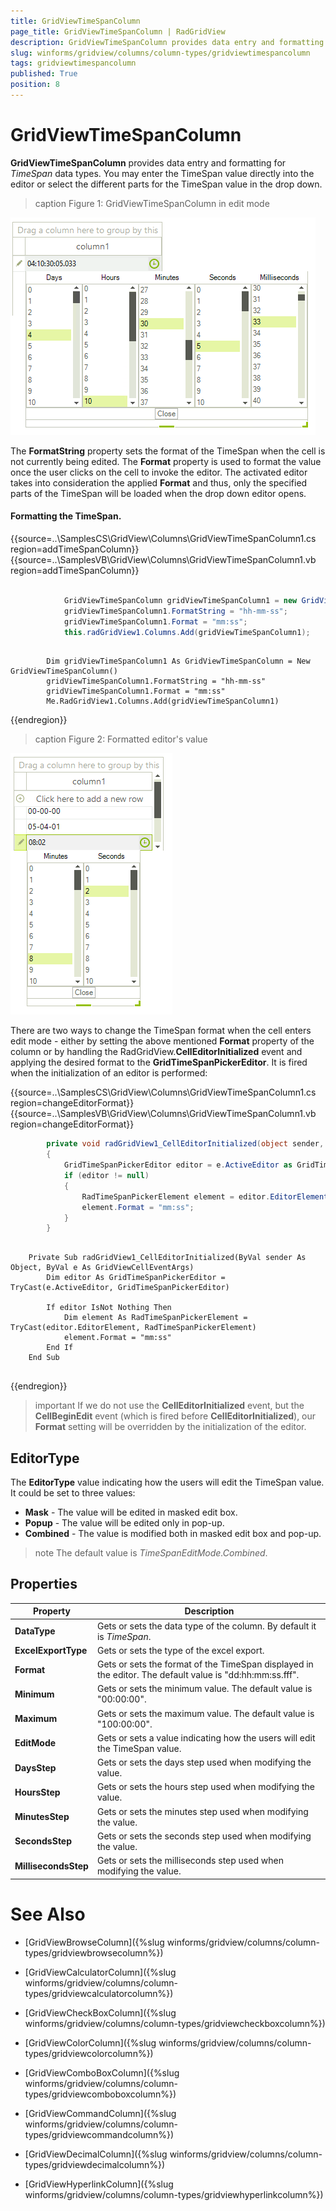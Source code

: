 ```yaml
---
title: GridViewTimeSpanColumn
page_title: GridViewTimeSpanColumn | RadGridView
description: GridViewTimeSpanColumn provides data entry and formatting for TimeSpan data types.
slug: winforms/gridview/columns/column-types/gridviewtimespancolumn
tags: gridviewtimespancolumn
published: True
position: 8 
---
```


# GridViewTimeSpanColumn

**GridViewTimeSpanColumn** provides data entry and formatting for *TimeSpan* data types. You may enter the TimeSpan value directly into the editor or select the different parts for the TimeSpan value in the drop down. 

>caption Figure 1: GridViewTimeSpanColumn in edit mode

![gridview-columns-gridviewtimespancolumn 001](images/gridview-columns-gridviewtimespancolumn001.png)

The __FormatString__ property sets the format of the TimeSpan when the cell is not currently being edited. The **Format** property is used to format the value once the user clicks on the cell to invoke the editor. The activated editor takes into consideration the applied **Format** and thus, only the specified parts of the TimeSpan will be loaded when the drop down editor opens.

#### Formatting the TimeSpan.

{{source=..\SamplesCS\GridView\Columns\GridViewTimeSpanColumn1.cs region=addTimeSpanColumn}} 
{{source=..\SamplesVB\GridView\Columns\GridViewTimeSpanColumn1.vb region=addTimeSpanColumn}} 

````C#

            GridViewTimeSpanColumn gridViewTimeSpanColumn1 = new GridViewTimeSpanColumn();
            gridViewTimeSpanColumn1.FormatString = "hh-mm-ss";
            gridViewTimeSpanColumn1.Format = "mm:ss";
            this.radGridView1.Columns.Add(gridViewTimeSpanColumn1);

````
````VB.NET

        Dim gridViewTimeSpanColumn1 As GridViewTimeSpanColumn = New GridViewTimeSpanColumn()
        gridViewTimeSpanColumn1.FormatString = "hh-mm-ss"
        gridViewTimeSpanColumn1.Format = "mm:ss"
        Me.RadGridView1.Columns.Add(gridViewTimeSpanColumn1)

````

{{endregion}} 

>caption Figure 2: Formatted editor's value

![gridview-columns-gridviewtimespancolumn 002](images/gridview-columns-gridviewtimespancolumn002.png)

There are two ways to change the TimeSpan format when the cell enters edit mode - either by setting the above mentioned **Format** property of the column or by handling the RadGridView.**CellEditorInitialized** event and applying the desired format to the **GridTimeSpanPickerEditor**. It is fired when the initialization of an editor is performed:  

{{source=..\SamplesCS\GridView\Columns\GridViewTimeSpanColumn1.cs region=changeEditorFormat}} 
{{source=..\SamplesVB\GridView\Columns\GridViewTimeSpanColumn1.vb region=changeEditorFormat}} 

````C#
        private void radGridView1_CellEditorInitialized(object sender, GridViewCellEventArgs e)
        {
            GridTimeSpanPickerEditor editor = e.ActiveEditor as GridTimeSpanPickerEditor;
            if (editor != null)
            {
                RadTimeSpanPickerElement element = editor.EditorElement as RadTimeSpanPickerElement;
                element.Format = "mm:ss";
            }
        }

````
````VB.NET

    Private Sub radGridView1_CellEditorInitialized(ByVal sender As Object, ByVal e As GridViewCellEventArgs)
        Dim editor As GridTimeSpanPickerEditor = TryCast(e.ActiveEditor, GridTimeSpanPickerEditor)

        If editor IsNot Nothing Then
            Dim element As RadTimeSpanPickerElement = TryCast(editor.EditorElement, RadTimeSpanPickerElement)
            element.Format = "mm:ss"
        End If
    End Sub


````

{{endregion}} 

>important If we do not use the **CellEditorInitialized** event, but the **CellBeginEdit** event (which is fired before **CellEditorInitialized**), our **Format** setting will be overridden by the initialization of the editor. 

## EditorType

The **EditorType** value indicating how the users will edit the TimeSpan value. It could be set to three values:       

* **Mask** - The value will be edited in masked edit box.
* **Popup** - The value will be edited only in pop-up.
* **Combined** - The value is modified both in masked edit box and pop-up.

>note The default value is *TimeSpanEditMode.Combined*.

## Properties

|Property|Description|
|----|----|
|**DataType**|Gets or sets the data type of the column. By default it is *TimeSpan*.|
|**ExcelExportType**|Gets or sets the type of the excel export.|
|**Format**|Gets or sets the format of the TimeSpan displayed in the editor. The default value is "dd:hh:mm:ss.fff".|
|**Minimum**|Gets or sets the minimum value. The default value is "00:00:00".|
|**Maximum**|Gets or sets the maximum value. The default value is "100:00:00".|
|**EditMode**|Gets or sets a value indicating how the users will edit the TimeSpan value.|
|**DaysStep**|Gets or sets the days step used when modifying the value.|
|**HoursStep**|Gets or sets the hours step used when modifying the value.|
|**MinutesStep**|Gets or sets the minutes step used when modifying the value.|
|**SecondsStep**|Gets or sets the seconds step used when modifying the value.|
|**MillisecondsStep**|Gets or sets the milliseconds step used when modifying the value.|
            
# See Also
* [GridViewBrowseColumn]({%slug winforms/gridview/columns/column-types/gridviewbrowsecolumn%})

* [GridViewCalculatorColumn]({%slug winforms/gridview/columns/column-types/gridviewcalculatorcolumn%})

* [GridViewCheckBoxColumn]({%slug winforms/gridview/columns/column-types/gridviewcheckboxcolumn%})

* [GridViewColorColumn]({%slug winforms/gridview/columns/column-types/gridviewcolorcolumn%})

* [GridViewComboBoxColumn]({%slug winforms/gridview/columns/column-types/gridviewcomboboxcolumn%})

* [GridViewCommandColumn]({%slug winforms/gridview/columns/column-types/gridviewcommandcolumn%})

* [GridViewDecimalColumn]({%slug winforms/gridview/columns/column-types/gridviewdecimalcolumn%})

* [GridViewHyperlinkColumn]({%slug winforms/gridview/columns/column-types/gridviewhyperlinkcolumn%})

